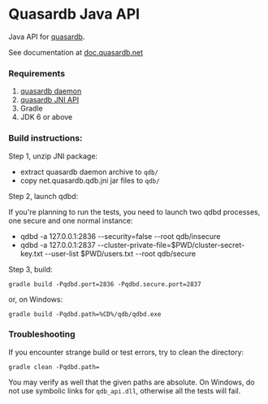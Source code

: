 Quasardb Java API
=================

Java API for [quasardb](https://www.quasardb.net/).

See documentation at [doc.quasardb.net](https://doc.quasardb.net/master/api/java.html)

### Requirements

1. [quasardb daemon](https://download.quasardb.net/quasardb/)
2. [quasardb JNI API](https://download.quasardb.net/quasardb/)
3. Gradle
4. JDK 6 or above

### Build instructions:

Step 1, unzip JNI package:

- extract quasardb daemon archive to `qdb/`
- copy net.quasardb.qdb.jni jar files to `qdb/`

Step 2, launch qdbd:

If you're planning to run the tests, you need to launch two qdbd processes,
one secure and one normal instance:

 - qdbd -a 127.0.0.1:2836 --security=false --root qdb/insecure
 - qdbd -a 127.0.0.1:2837 --cluster-private-file=$PWD/cluster-secret-key.txt --user-list $PWD/users.txt --root qdb/secure

Step 3, build:

    gradle build -Pqdbd.port=2836 -Pqdbd.secure.port=2837

or, on Windows:

    gradle build -Pqdbd.path=%CD%/qdb/qdbd.exe

### Troubleshooting

If you encounter strange build or test errors, try to clean the directory:

    gradle clean -Pqdbd.path=

You may verify as well that the given paths are absolute.
On Windows, do not use symbolic links for `qdb_api.dll`, otherwise all the tests will fail.
